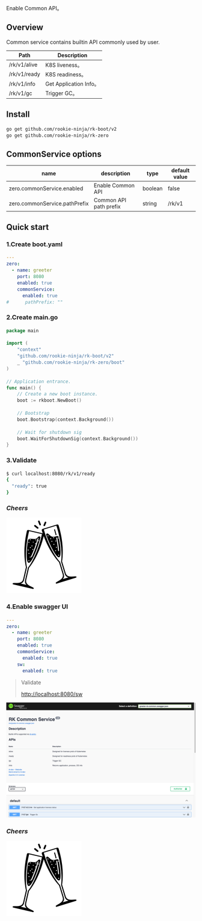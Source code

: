 Enable Common API。

## Overview
Common service contains builtin API commonly used by user.

| Path         | Description           |
|--------------|-----------------------|
| /rk/v1/alive | K8S liveness。         |
| /rk/v1/ready | K8S readiness。        |
| /rk/v1/info  | Get Application Info。 |
| /rk/v1/gc    | Trigger GC。           |

## Install
```bash
go get github.com/rookie-ninja/rk-boot/v2
go get github.com/rookie-ninja/rk-zero
```

## CommonService options
| name                          | description            | type    | default value |
|-------------------------------|------------------------|---------|---------------|
| zero.commonService.enabled    | Enable Common API      | boolean | false         |
| zero.commonService.pathPrefix | Common API path prefix | string  | /rk/v1        |

## Quick start
### 1.Create boot.yaml
```yaml
---
zero:
  - name: greeter
    port: 8080
    enabled: true
    commonService:
      enabled: true
#      pathPrefix: ""
```

### 2.Create main.go
```go
package main

import (
	"context"
    "github.com/rookie-ninja/rk-boot/v2"
    _ "github.com/rookie-ninja/rk-zero/boot"
)

// Application entrance.
func main() {
	// Create a new boot instance.
	boot := rkboot.NewBoot()

	// Bootstrap
	boot.Bootstrap(context.Background())

	// Wait for shutdown sig
	boot.WaitForShutdownSig(context.Background())
}
```

### 3.Validate
```bash
$ curl localhost:8080/rk/v1/ready
{
  "ready": true
}
```

### _**Cheers**_
![](../../img/user-guide/cheers.png)

### 4.Enable swagger UI
```yaml
---
zero:
  - name: greeter
    port: 8080
    enabled: true
    commonService:
      enabled: true
    sw:
      enabled: true
```

> Validate
>
> [http://localhost:8080/sw](http://localhost:8080/sw)

![sw-common](../../img/user-guide/gin/basic/gin-sw-common.png)

### _**Cheers**_
![](../../img/user-guide/cheers.png)

